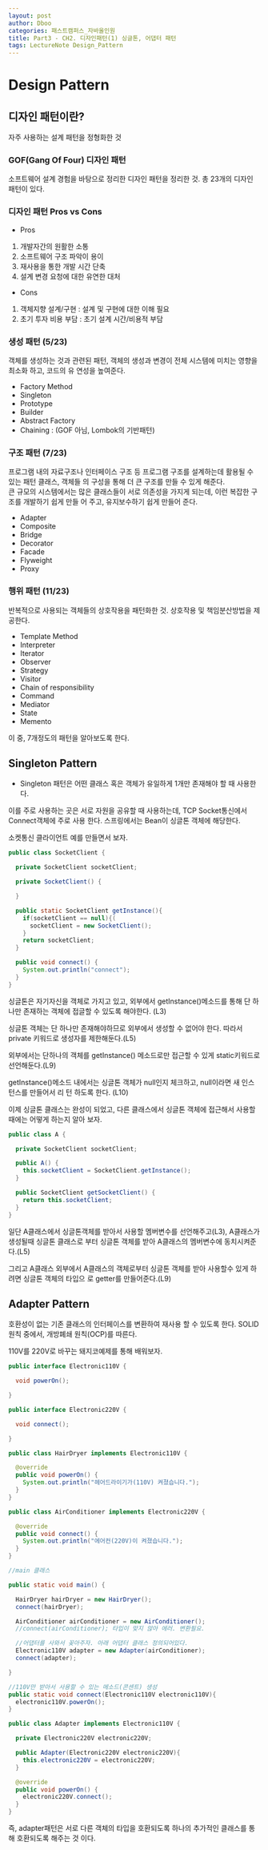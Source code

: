 ```yaml
---
layout: post
author: Dboo
categories: 패스트캠퍼스_자바올인원
title: Part3 - CH2. 디자인패턴(1) 싱글톤, 어댑터 패턴
tags: LectureNote Design_Pattern
---
```


# Design Pattern

## 디자인 패턴이란?

자주 사용하는 설계 패턴을 정형화한 것

### GOF(Gang Of Four) 디자인 패턴  

소프트웨어 설계 경험을 바탕으로 정리한 디자인 패턴을 정리한 것. 총 23개의 디자인 패턴이 있다.

### 디자인 패턴 Pros vs Cons

- Pros

1. 개발자간의 원활한 소통
2. 소프트웨어 구조 파악이 용이
3. 재사용을 통한 개발 시간 단축
4. 설계 변경 요청에 대한 유연한 대처

- Cons

1. 객체지향 설계/구현 : 설계 및 구현에 대한 이해 필요
2. 초기 투자 비용 부담 : 초기 설계 시간/비용적 부담

### 생성 패턴 (5/23)

객체를 생성하는 것과 관련된 패턴, 객체의 생성과 변경이 전체 시스템에 미치는 영향을 최소화 하고, 코드의 유
연성을 높여준다.

- Factory Method
- Singleton
- Prototype
- Builder
- Abstract Factory
- Chaining : (GOF 아님, Lombok의 기반패턴)

### 구조 패턴 (7/23)

프로그램 내의 자료구조나 인터페이스 구조 등 프로그램 구조를 설계하는데 활용될 수 있는 패턴 클래스, 객체들
의 구성을 통해 더 큰 구조를 만들 수 있게 해준다.  
큰 규모의 시스템에서는 많은 클래스들이 서로 의존성을 가지게 되는데, 이런 복잡한 구조를 개발하기 쉽게 만들
어 주고, 유지보수하기 쉽게 만들어 준다.

- Adapter
- Composite
- Bridge
- Decorator
- Facade
- Flyweight
- Proxy

### 행위 패턴 (11/23)

반복적으로 사용되는 객체들의 상호작용을 패턴화한 것. 상호작용 및 책임분산방법을 제공한다.

- Template Method
- Interpreter
- Iterator
- Observer
- Strategy
- Visitor
- Chain of responsibility
- Command
- Mediator
- State
- Memento

이 중, 7개정도의 패턴을 알아보도록 한다.

## Singleton Pattern

- Singleton 패턴은 어떤 클래스 혹은 객체가 유일하게 1개만 존재해야 할 때 사용한다.

이를 주로 사용하는 곳은 서로 자원을 공유할 때 사용하는데, TCP Socket통신에서 Connect객체에 주로 사용
한다. 스프링에서는 Bean이 싱글톤 객체에 해당한다.

소켓통신 클라이언트 예를 만들면서 보자.

~~~java
public class SocketClient {

  private SocketClient socketClient;

  private SocketClient() {

  }

  public static SocketClient getInstance(){
    if(socketClient == null){(
      socketClient = new SocketClient();
    }
    return socketClient;
  }

  public void connect() {
    System.out.println("connect");
  }
}
~~~
싱글톤은 자기자신을 객체로 가지고 있고, 외부에서 getInstance()메소드를 통해 단 하나만 존재하는 객체에
접글할 수 있도록 해야한다. (L3)

싱글톤 객체는 단 하나만 존재해야하므로 외부에서 생성할 수 없어야 한다. 따라서 private 키워드로 생성자를
제한해둔다.(L5)

외부에서는 단하나의 객체를 getInstance() 메소드로만 접근할 수 있게 static키워드로 선언해둔다.(L9)

getInstance()메소드 내에서는 싱글톤 객체가 null인지 체크하고, null이라면 새 인스턴스를 만들어서 리
턴 하도록 한다. (L10)

이제 싱글톤 클래스는 완성이 되었고, 다른 클래스에서 싱글톤 객체에 접근해서 사용할때에는 어떻게 하는지 알아
보자.

~~~java
public class A {

  private SocketClient socketClient;

  public A() {
    this.socketClient = SocketClient.getInstance();
  }

  public SocketClient getSocketClient() {
    return this.socketClient;
  }
}
~~~

일단 A클래스에서 싱글톤객체를 받아서 사용할 멤버변수를 선언해주고(L3), A클래스가 생성될때 싱글톤 클래스로
부터 싱글톤 객체를 받아 A클래스의 멤버변수에 동치시켜준다.(L5)

그리고 A클래스 외부에서 A클래스의 객체로부터 싱글톤 객체를 받아 사용할수 있게 하려면 싱글톤 객체의 타입으
로 getter를 만들어준다.(L9)

## Adapter Pattern

호환성이 없는 기존 클래스의 인터페이스를 변환하여 재사용 할 수 있도록 한다.
SOLID 원칙 중에서, 개방폐쇄 원칙(OCP)를 따른다.

110V를 220V로 바꾸는 돼지코예제를 통해 배워보자.

~~~java
public interface Electronic110V {

  void powerOn();

}
~~~

~~~java
public interface Electronic220V {

  void connect();

}
~~~

~~~java
public class HairDryer implements Electronic110V {

  @override
  public void powerOn() {
    System.out.println("헤어드라이기가(110V) 켜졌습니다.");
  }
}
~~~

~~~java
public class AirConditioner implements Electronic220V {

  @override
  public void connect() {
    System.out.println("에어컨(220V)이 켜졌습니다.");
  }
}
~~~

~~~java
//main 클래스

public static void main() {

  HairDryer hairDryer = new HairDryer();
  connect(hairDryer);

  AirConditioner airConditioner = new AirConditioner();
  //connect(airConditioner); 타입이 맞지 않아 에러. 변환필요.

  //어댑터를 사와서 꽂아주자. 아래 어댑터 클래스 정의되어있다.
  Electronic110V adapter = new Adapter(airConditioner);
  connect(adapter);

}

//110V만 받아서 사용할 수 있는 메소드(콘센트) 생성
public static void connect(Electronic110V electronic110V){
  electronic110V.powerOn();
}
~~~

~~~java
public class Adapter implements Electronic110V {

  private Electronic220V electronic220V;

  public Adapter(Electronic220V electronic220V){
    this.electronic220V = electronic220V;
  }

  @override
  public void powerOn() {
    electronic220V.connect();
  }
}
~~~

즉, adapter패턴은 서로 다른 객체의 타입을 호환되도록 하나의 추가적인 클래스를 통해 호환되도록 해주는 것
이다.
